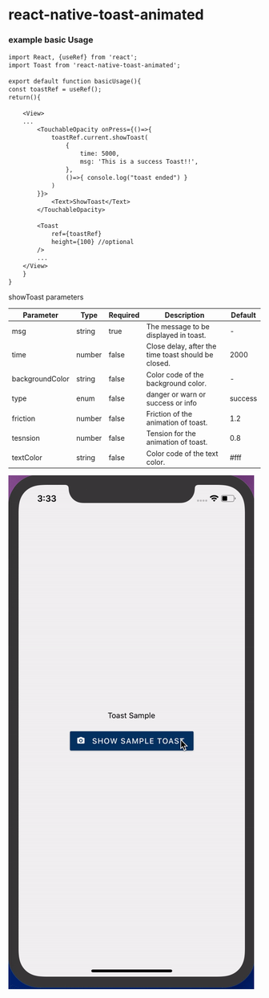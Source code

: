 # react-native-toast-animated
### example basic Usage


    
    import React, {useRef} from 'react';
	import Toast from 'react-native-toast-animated';

	export default function basicUsage(){
	const toastRef = useRef();
	return(){

		<View>
		...
			<TouchableOpacity onPress={()=>{
				toastRef.current.showToast(
					{
						time: 5000,
						msg: 'This is a success Toast!!',
					},
					()=>{ console.log("toast ended") }
				)
			}}>
				<Text>ShowToast</Text>
			</TouchableOpacity>

			<Toast
				ref={toastRef}
				height={100} //optional
			/>
			...
		</View>
		}
	}



showToast parameters

| Parameter       | Type   | Required | Description                                         | Default |
|-----------------|--------|----------|-----------------------------------------------------|---------|
| msg             | string | true     | The message to be displayed in toast.               | -       |
| time            | number | false    | Close delay, after the time toast should be closed. | 2000    |
| backgroundColor | string | false    | Color code of the background color.                 | -       |
| type            | enum   | false    | danger or warn or success or info                   | success |
| friction        | number | false    | Friction of the animation of toast.                 | 1.2     |
| tesnsion        | number | false    | Tension for the animation of toast.                 | 0.8     |
| textColor       | string | false    | Color code of the text color.                       | #fff    |



![screenshot](./src/sample.gif)